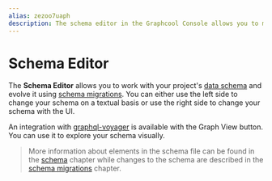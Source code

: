 ```yaml
---
alias: zezoo7uaph
description: The schema editor in the Graphcool Console allows you to manage and evolve the data schema for your Graphcool project.
---
```


# Schema Editor

The **Schema Editor** allows you to work with your project's [data schema](!alias-ahwoh2fohj) and evolve it using [schema migrations](!alias-paesahku9t). You can either use the left side to change your schema on a textual basis or use the right side to change your schema with the UI.

An integration with [graphql-voyager](https://github.com/APIs-guru/graphql-voyager/) is available with the Graph View button. You can use it to explore your schema visually.

> More information about elements in the schema file can be found in the [schema](!alias-ahwoh2fohj) chapter while changes to the schema are described in the [schema migrations](!alias-paesahku9t) chapter.
